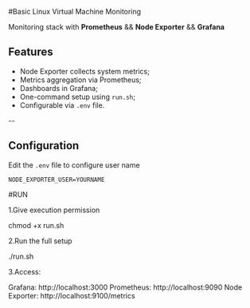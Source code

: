 #Basic Linux Virtual Machine Monitoring

Monitoring stack with **Prometheus** &&  **Node Exporter** && **Grafana**


## Features

- Node Exporter collects system metrics;
- Metrics aggregation via Prometheus;
- Dashboards in Grafana;
- One-command setup using `run.sh`;
- Configurable via `.env` file.

--


## Configuration

Edit the `.env` file to configure user name

```
NODE_EXPORTER_USER=YOURNAME
```

#RUN

1.Give execution permission

chmod +x run.sh

2.Run the full setup

./run.sh

3.Access:

Grafana: http://localhost:3000
Prometheus: http://localhost:9090
Node Exporter: http://localhost:9100/metrics
